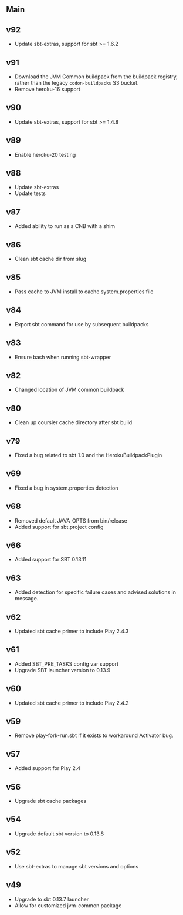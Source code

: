 ## Main

## v92

* Update sbt-extras, support for sbt >= 1.6.2

## v91

* Download the JVM Common buildpack from the buildpack registry, rather than the legacy `codon-buildpacks` S3 bucket.
* Remove heroku-16 support

## v90

* Update sbt-extras, support for sbt >= 1.4.8

## v89

* Enable heroku-20 testing

## v88

* Update sbt-extras
* Update tests

## v87

* Added ability to run as a CNB with a shim

## v86

* Clean sbt cache dir from slug

## v85

* Pass cache to JVM install to cache system.properties file

## v84

* Export sbt command for use by subsequent buildpacks

## v83

* Ensure bash when running sbt-wrapper

## v82

* Changed location of JVM common buildpack

## v80

* Clean up coursier cache directory after sbt build

## v79

* Fixed a bug related to sbt 1.0 and the HerokuBuildpackPlugin

## v69

* Fixed a bug in system.properties detection

## v68

* Removed default JAVA_OPTS from bin/release
* Added support for sbt.project config

## v66

* Added support for SBT 0.13.11

## v63

* Added detection for specific failure cases and advised solutions in message.

## v62

* Updated sbt cache primer to include Play 2.4.3

## v61

* Added SBT_PRE_TASKS config var support
* Upgrade SBT launcher version to 0.13.9

## v60

* Updated sbt cache primer to include Play 2.4.2

## v59

* Remove play-fork-run.sbt if it exists to workaround Activator bug.

## v57

* Added support for Play 2.4

## v56

* Upgrade sbt cache packages

## v54

* Upgrade default sbt version to 0.13.8

## v52

* Use sbt-extras to manage sbt versions and options

## v49

*  Upgrade to sbt 0.13.7 launcher
*  Allow for customized jvm-common package
